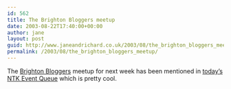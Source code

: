 ```yaml
---
id: 562
title: The Brighton Bloggers meetup
date: 2003-08-22T17:40:00+00:00
author: jane
layout: post
guid: http://www.janeandrichard.co.uk/2003/08/the_brighton_bloggers_meetup
permalink: /2003/08/the_brighton_bloggers_meetup/
---
```

The [Brighton Bloggers](http://www.brightonbloggers.com) meetup for next week has been mentioned in [today&#8217;s NTK Event Queue](http://www.ntk.net/2003/08/22/#EVENT_QUEUE) which is pretty cool.